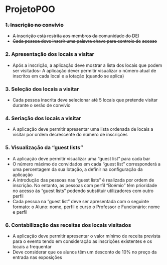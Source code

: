 # ProjetoPOO

### ~~1. Inscrição no convívio~~
- ~~A inscrição está restrita aos membros da comunidade do DEI~~
- ~~Cada pessoa deve inserir uma palavra chave para controlo de~~
~~acesso~~

### 2. Apresentação dos locais a visitar
- Após a inscrição, a aplicação deve mostrar a lista dos locais que
podem ser visitados-
A aplicação dever permitir visualizar o número atual de inscritos em
cada local e a lotação (quando se aplica)

### 3. Seleção dos locais a visitar
- Cada pessoa inscrita deve selecionar até 5 locais que pretende
visitar durante o serão de convívio

### 4. Seriação dos locais a visitar
- A aplicação deve permitir apresentar uma lista ordenada de locais a
visitar por ordem decrescente do número de inscrições

### 5. Visualização da “guest lists”
- A aplicação deve permitir visualizar uma “guest list” para cada bar
- O número máximo de convidados em cada “guest list” corresponderá
a uma percentagem da sua lotação, a definir na configuração da
aplicação
- A introdução das pessoas nas “guest lists” é realizada por ordem de
inscrição. No entanto, as pessoas com perfil “Boémio” têm prioridade
no acesso às “guest lists” podendo substituir utilizadores com outro
perfil
- Cada pessoa na “guest list” deve ser apresentada com o seguinte
formato:
o Aluno: nome, perfil e curso
o Professor e Funcionário: nome e perfil

### 6. Contabilização das receitas dos locais visitados
- A aplicação deve permitir apresentar o valor mínimo de receita
prevista para o evento tendo em consideração as inscrições
existentes e os locais a frequentar
- Deve considerar que os alunos têm um desconto de 10% no preço
da entrada nas exposições
